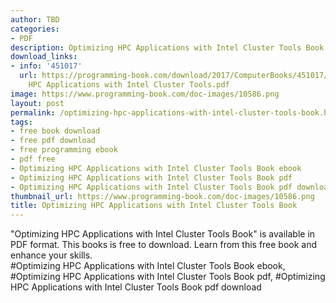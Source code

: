 ```yaml
---
author: TBD
categories:
- PDF
description: Optimizing HPC Applications with Intel Cluster Tools Book
download_links:
- info: '451017'
  url: https://programming-book.com/download/2017/ComputerBooks/451017/Optimizing
    HPC Applications with Intel Cluster Tools.pdf
image: https://www.programming-book.com/doc-images/10586.png
layout: post
permalink: /optimizing-hpc-applications-with-intel-cluster-tools-book.html
tags:
- free book download
- free pdf download
- free programming ebook
- pdf free
- Optimizing HPC Applications with Intel Cluster Tools Book ebook
- Optimizing HPC Applications with Intel Cluster Tools Book pdf
- Optimizing HPC Applications with Intel Cluster Tools Book pdf download
thumbnail_url: https://www.programming-book.com/doc-images/10586.png
title: Optimizing HPC Applications with Intel Cluster Tools Book
---
```


 
<div class="item-desc text-justify">
  "Optimizing HPC Applications with Intel Cluster Tools Book" is available in PDF format. This books is free to download. Learn from this free book and enhance your skills.
  <br>
  #Optimizing HPC Applications with Intel Cluster Tools Book ebook, #Optimizing HPC Applications with Intel Cluster Tools Book pdf, #Optimizing HPC Applications with Intel Cluster Tools Book pdf download
</div>